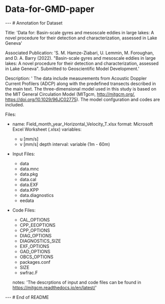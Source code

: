 # Data-for-GMD-paper
--- # Annotation for Dataset

Title: 'Data for: Basin-scale gyres and mesoscale eddies in large lakes: A novel procedure for their detection and characterization, assessed in Lake Geneva'

Associated Publication: 'S. M. Hamze-Ziabari, U. Lemmin, M. Foroughan, and D. A. Barry (2022). "Basin-scale gyres and mesoscale eddies in large lakes: A novel procedure for their detection and characterization, assessed in Lake Geneva". Submitted to Geoscientific Model Development.'

Description: ' The data include measurements from Acoustic Doppler Current Profilers (ADCP) along with the predefined transects described in the main text.
The three-dimensional model used in this study is based on the MIT General Circulation Model (MITgcm, http://mitgcm.org/, https://doi.org/10.1029/96JC02775). The model confguration and codes are included. 



Files: 
  - name: Field_month_year_Horizontal_Velocity_T.xlsx
    format: Microsoft Excel Worksheet (.xlsx)
    variables: 
      - u [mm/s]
      - v [mm/s]
    depth interval: variable (1m - 60m)

  - Input Files: 
      - data
      - data.mnc
      - data.pkg
      - data.cal
      - data.EXF
      - data.KPP
      - data.diagnostics
      - eedata

  - Code Files: 
      - CAL_OPTIONS
      - CPP_EEOPTIONS
      - CPP_OPTIONS
      - DIAG_OPTIONS
      - DIAGNOSTICS_SIZE
      - EXF_OPTIONS
      - GAD_OPTIONS
      - OBCS_OPTIONS
      - packages.conf
      - SIZE
      - swfrac.F

    notes: 'The descrptions of input and code files can be found in https://mitgcm.readthedocs.io/en/latest/'


--- # End of README
